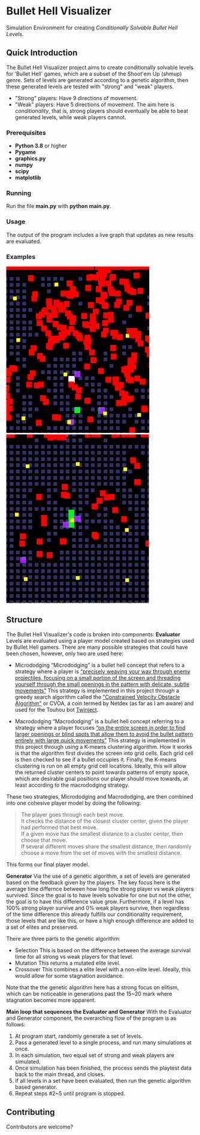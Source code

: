 # Bullet Hell Visualizer

Simulation Environment for creating *Conditionally Solvable Bullet Hell Levels*.

## Quick Introduction

The Bullet Hell Visualizer project aims to create conditionally solvable levels for 'Bullet Hell' games, which are a subset of the Shoot'em Up (shmup) genre. Sets of levels are generated according to a genetic algorithm, then these generated levels are tested with "strong" and "weak" players.
- "Strong" players: Have 9 directions of movement.
- "Weak" players: Have 5 directions of movement.
The aim here is *conditionality*, that is, strong players should eventually be able to beat generated levels, while weak players cannot.

### Prerequisites

- **Python 3.8** or higher
- **Pygame**
- **graphics.py**
- **numpy**
- **scipy**
- **matplotlib**

### Running

Run the file **main.py** with **python main.py**.

### Usage

The output of the program includes a live graph that updates as new results are evaluated. 

### Examples

![Example of Generation](example1.png)
![Example of Generation](example2.png)

## Structure

The Bullet Hell Visualizer's code is broken into components:
**Evaluator**
Levels are evaluated using a player model created based on strategies used by Bullet Hell gamers. There are many possible strategies that could have been chosen, however, only two are used here:
- Micrododging
“Micrododging” is a bullet hell concept that refers to a strategy where a player is [“precisely weaving your way through enemy projectiles, focusing on a small portion of the screen and threading yourself through the small openings in the pattern with delicate, subtle movements”](https://www.google.com/url?q=https://shmups.wiki/library/Help:Glossary%23Micrododging.2FMacrododging&sa=D&source=docs&ust=1756270386557237&usg=AOvVaw2KQ1ajQots4WoOJirbN4aP)
This strategy is implemented in this project through a greedy search algorithm called the ["Constrained Velocity Obstacle Algorithm"](https://github.com/Netdex/twinject?tab=readme-ov-file#constrained-velocity-obstacle-algorithm) or CVOA, a coin termed by Netdex (as far as I am aware) and used for the Touhou bot [Twinject](https://github.com/Netdex/twinject?tab=readme-ov-file).

- Macrododging
“Macrododging” is a bullet hell concept referring to a strategy where a player focuses [“on the entire screen in order to find larger openings or blind spots that allow them to avoid the bullet pattern entirely with large quick movements”](https://www.google.com/url?q=https://shmups.wiki/library/Help:Glossary%23Micrododging.2FMacrododging&sa=D&source=docs&ust=1756270386557237&usg=AOvVaw2KQ1ajQots4WoOJirbN4aP)
This strategy is implemented in this project through using a K-means clustering algorithm. How it works is that the algorithm first divides the screen into grid cells. Each grid cell is then checked to see if a bullet occupies it. Finally, the K-means clustering is run on all empty grid cell locations. Ideally, this will allow the returned cluster centers to point towards patterns of empty space, which are desirable goal positions our player should move towards, at least according to the macrododging strategy.

These two strategies, Micrododging and Macrododging, are then combined into one cohesive player model by doing the following:

> The player goes through each best move.  
> It checks the distance of the closest cluster center, given the player had performed that best move.  
> If a given move has the smallest distance to a cluster center, then choose that move.  
> If several different moves share the smallest distance, then randomly choose a move from the set of moves with the smallest distance.

This forms our final player model.

**Generator**
Via the use of a genetic algorithm, a set of levels are generated based on the feedback given by the players.
The key focus here is the average time differnce between how long the strong player vs weak players survived. Since the goal is to have levels solvable for one but not the other, the goal is to have this difference value grow.
Furthermore, if a level has 100% strong player survive and 0% weak players survive, then regardless of the time difference this already fulfills our conditionality requirement, those levels that are like this, or have a high enough difference are added to a set of elites and preserved.

There are three parts to the genetic algorithm:
- Selection
This is based on the difference between the average survival time for all strong vs weak players for that level.
- Mutation
This returns a mutated elite level.
- Crossover
This combines a elite level with a non-elite level. Ideally, this would allow for some stagnation avoidance.

Note that the the genetic algorithm here has a strong focus on elitism, which can be noticeable in generations past the 15~20 mark where stagnation becomes more apparent.

**Main loop that sequences the Evaluator and Generator**
With the Evaluator and Generator component, the overarching flow of the program is as follows:
1. At program start, randomly generate a set of levels.
2. Pass a generated level to a single process, and run many simulations at once.
3. In each simulation, two equal set of strong and weak players are simulated.
4. Once simulation has been finished, the process sends the playtest data back to the main thread, and closes.
5. If all levels in a set have been evaluated, then run the genetic algorithm based generator.
6. Repeat steps #2~5 until program is stopped.

## Contributing
Contributors are welcome?

<!-- ## License -->